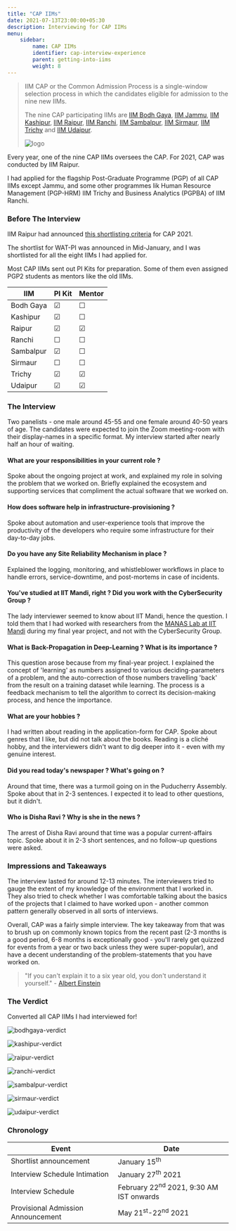 ```yaml
---
title: "CAP IIMs"
date: 2021-07-13T23:00:00+05:30
description: Interviewing for CAP IIMs
menu:
    sidebar:
        name: CAP IIMs
        identifier: cap-interview-experience
        parent: getting-into-iims
        weight: 8
---
```


> IIM CAP or the Common Admission Process is a single-window selection process in which the candidates eligible for admission to the nine new IIMs.
>
> The nine CAP participating IIMs are [IIM Bodh Gaya](https://iimbg.ac.in), [IIM Jammu](http://www.iimj.ac.in), [IIM Kashipur](http://www.iimkashipur.ac.in), [IIM Raipur](https://www.iimraipur.ac.in), [IIM Ranchi](https://iimranchi.ac.in), [IIM Sambalpur](https://www.iimsambalpur.ac.in), [IIM Sirmaur](https://www.iimsirmaur.ac.in), [IIM Trichy](https://www.iimtrichy.ac.in) and [IIM Udaipur](https://www.iimu.ac.in).
>
> ![logo](logo.jpg)

Every year, one of the nine CAP IIMs oversees the CAP. For 2021, CAP was conducted by IIM Raipur.

I had applied for the flagship Post-Graduate Programme (PGP) of all CAP IIMs except Jammu, and some other programmes lik Human Resource Management (PGP-HRM) IIM Trichy and Business Analytics (PGPBA) of IIM Ranchi.

### Before The Interview

IIM Raipur had announced [this shortlisting criteria](https://www.iimraipur.ac.in/pdf/CAP%202021.pdf) for CAP 2021.

The shortlist for WAT-PI was announced in Mid-January, and I was shortlisted for all the eight IIMs I had applied for.

Most CAP IIMs sent out PI Kits for preparation. Some of them even assigned PGP2 students as mentors like the old IIMs.

| IIM | PI Kit | Mentor |
| --- | --- | --- |
| Bodh Gaya| &#9745; | &#9744; |
| Kashipur | &#9745; | &#9744; |
| Raipur | &#9745; | &#9745; |
| Ranchi | &#9744; | &#9744; |
| Sambalpur | &#9745; | &#9744; |
| Sirmaur | &#9744; | &#9744; |
| Trichy | &#9745; | &#9745; |
| Udaipur | &#9745; | &#9745; |

### The Interview

Two panelists - one male around 45-55 and one female around 40-50 years of age. The candidates were expected to join the Zoom meeting-room with their display-names in a specific format. My interview started after nearly half an hour of waiting.

#### What are your responsibilities in your current role ?
Spoke about the ongoing project at work, and explained my role in solving the problem that we worked on. Briefly explained the ecosystem and supporting services that compliment the actual software that we worked on. 

#### How does software help in infrastructure-provisioning ?
Spoke about automation and user-experience tools that improve the productivity of the developers who require some infrastructure for their day-to-day jobs.

#### Do you have any Site Reliability Mechanism in place ?
Explained the logging, monitoring, and whistleblower workflows in place to handle errors, service-downtime, and post-mortems in case of incidents.

#### You've studied at IIT Mandi, right ? Did you work with the CyberSecurity Group ? 
The lady interviewer seemed to know about IIT Mandi, hence the question. I told them that I had worked with researchers from the [MANAS Lab at IIT Mandi](https://manas.iitmandi.ac.in) during my final year project, and not with the CyberSecurity Group.

#### What is Back-Propagation in Deep-Learning ? What is its importance ?
This question arose because from my final-year project. I explained the concept of 'learning' as numbers assigned to various deciding-parameters of a problem, and the auto-correction of those numbers travelling 'back' from the result on a training dataset while learning. The process is a feedback mechanism to tell the algorithm to correct its decision-making process, and hence the importance. 

#### What are your hobbies ? 
I had written about reading in the application-form for CAP. Spoke about genres that I like, but did not talk about the books. Reading is a cliché hobby, and the interviewers didn't want to dig deeper into it - even with my genuine interest. 

#### Did you read today's newspaper ? What's going on ?
Around that time, there was a turmoil going on in the Puducherry Assembly. Spoke about that in 2-3 sentences. I expected it to lead to other questions, but it didn't.

#### Who is Disha Ravi ? Why is she in the news ?
The arrest of Disha Ravi around that time was a popular current-affairs topic. Spoke about it in 2-3 short sentences, and no follow-up questions were asked.

### Impressions and Takeaways

The interview lasted for around 12-13 minutes. The interviewers tried to gauge the extent of my knowledge of the environment that I worked in. They also tried to check whether I was comfortable talking about the basics of the projects that I claimed to have worked upon - another common pattern generally observed in all sorts of interviews.

Overall, CAP was a fairly simple interview. The key takeaway from that was to brush up on commonly known topics from the recent past (2-3 months is a good period, 6-8 months is exceptionally good - you'll rarely get quizzed for events from a year or two back unless they were super-popular), and have a decent understanding of the problem-statements that you have worked on.

> "If you can't explain it to a six year old, you don't understand it yourself." - [Albert Einstein](https://www.goodreads.com/quotes/19421-if-you-can-t-explain-it-to-a-six-year-old)

### The Verdict

Converted all CAP IIMs I had interviewed for!

![bodhgaya-verdict](bodhgaya-verdict.png)

![kashipur-verdict](kashipur-verdict.png)

![raipur-verdict](raipur-verdict.png)

![ranchi-verdict](ranchi-verdict.png)

![sambalpur-verdict](sambalpur-verdict.png)

![sirmaur-verdict](sirmaur-verdict.png)

![udaipur-verdict](udaipur-verdict.png)


### Chronology

| Event | Date |
| --- | --- |
| Shortlist announcement | January 15<sup>th</sup> |
| Interview Schedule Intimation | January 27<sup>th</sup> 2021 |
| Interview Schedule | February 22<sup>nd</sup> 2021, 9:30 AM IST onwards |
| Provisional Admission Announcement | May 21<sup>st</sup>-22<sup>nd</sup> 2021 |
